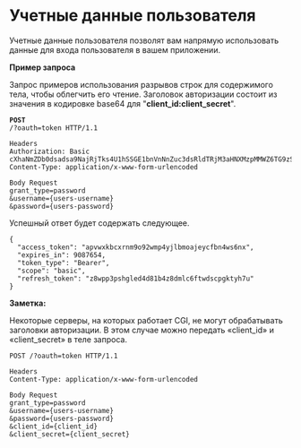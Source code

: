 # Учетные данные пользователя

Учетные данные пользователя позволят вам напрямую использовать данные для входа пользователя в вашем приложении.

**Пример запроса**

Запрос примеров использования разрывов строк для содержимого тела, чтобы облегчить его чтение. Заголовок авторизации состоит из значения в кодировке base64 для "**client\_id:client\_secret**".

<pre><code><strong>POST 
</strong>/?oauth=token HTTP/1.1
 
Headers
Authorization: Basic cXhaNmZDb0dsadsa9NajRjTks4U1hSSGE1bnVnNnZuc3dsRldTRjM3aHNXMzpMMWZ6TG9zSmY5VGx3bkNDVFo1cGtLbWRxcWtIU2hLRWkwZDRvRk5F
Content-Type: application/x-www-form-urlencoded
 
Body Request
grant_type=password
&#x26;username={users-username}
&#x26;password={users-password}</code></pre>

Успешный ответ будет содержать следующее.

```
{
  "access_token": "apvwxkbcxrnm9o92wmp4yjlbmoajeycfbn4ws6nx",
  "expires_in": 9087654,
  "token_type": "Bearer",
  "scope": "basic",
  "refresh_token": "z8wpp3pshgled4d81b4z8dmlc6ftwdscpgktyh7u"
}
```

**Заметка:**

Некоторые серверы, на которых работает CGI, не могут обрабатывать заголовки авторизации. В этом случае можно передать «client\_id» и «client\_secret» в теле запроса.

```
POST /?oauth=token HTTP/1.1
 
Headers
Content-Type: application/x-www-form-urlencoded
 
Body Request
grant_type=password
&username={users-username}
&password={users-password}
&client_id={client_id}
&client_secret={client_secret}
```
